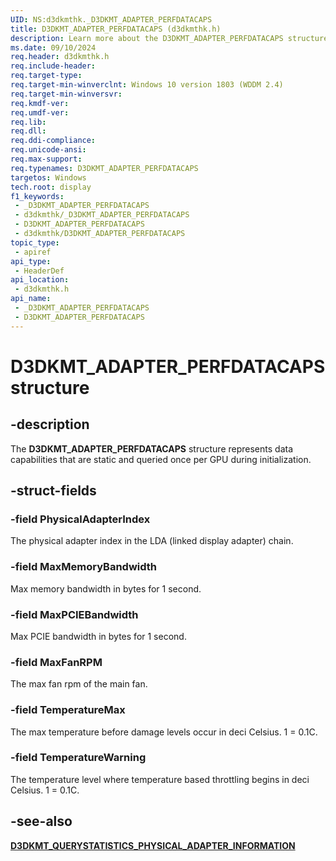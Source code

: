 ```yaml
---
UID: NS:d3dkmthk._D3DKMT_ADAPTER_PERFDATACAPS
title: D3DKMT_ADAPTER_PERFDATACAPS (d3dkmthk.h)
description: Learn more about the D3DKMT_ADAPTER_PERFDATACAPS structure.
ms.date: 09/10/2024
req.header: d3dkmthk.h
req.include-header: 
req.target-type: 
req.target-min-winverclnt: Windows 10 version 1803 (WDDM 2.4)
req.target-min-winversvr: 
req.kmdf-ver: 
req.umdf-ver: 
req.lib: 
req.dll: 
req.ddi-compliance: 
req.unicode-ansi: 
req.max-support: 
req.typenames: D3DKMT_ADAPTER_PERFDATACAPS
targetos: Windows
tech.root: display
f1_keywords:
 - _D3DKMT_ADAPTER_PERFDATACAPS
 - d3dkmthk/_D3DKMT_ADAPTER_PERFDATACAPS
 - D3DKMT_ADAPTER_PERFDATACAPS
 - d3dkmthk/D3DKMT_ADAPTER_PERFDATACAPS
topic_type:
 - apiref
api_type:
 - HeaderDef
api_location:
 - d3dkmthk.h
api_name:
 - _D3DKMT_ADAPTER_PERFDATACAPS
 - D3DKMT_ADAPTER_PERFDATACAPS
---
```


# D3DKMT_ADAPTER_PERFDATACAPS structure

## -description

The **D3DKMT_ADAPTER_PERFDATACAPS** structure represents data capabilities that are static and queried once per GPU during initialization.

## -struct-fields

### -field PhysicalAdapterIndex

The physical adapter index in the LDA (linked display adapter) chain.

### -field MaxMemoryBandwidth

Max memory bandwidth in bytes for 1 second.

### -field MaxPCIEBandwidth

Max PCIE bandwidth in bytes for 1 second.

### -field MaxFanRPM

The max fan rpm of the main fan.

### -field TemperatureMax

The max temperature before damage levels occur in deci Celsius. 1 = 0.1C.

### -field TemperatureWarning

The temperature level where temperature based throttling begins in deci Celsius. 1 = 0.1C.

## -see-also

[**D3DKMT_QUERYSTATISTICS_PHYSICAL_ADAPTER_INFORMATION**](ns-d3dkmthk-d3dkmt_querystatistics_physical_adapter_information.md)

